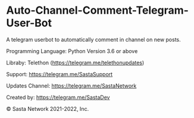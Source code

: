 # Auto-Channel-Comment-Telegram-User-Bot
A telegram userbot to automatically comment in channel on new posts.

Programming Language: Python Version 3.6 or above

Libraby: Telethon (https://telegram.me/telethonupdates)

Support: https://telegram.me/SastaSupport

Updates Channel: https://telegram.me/SastaNetwork

Created by: https://telegram.me/SastaDev

© Sasta Network 2021-2022, Inc.

